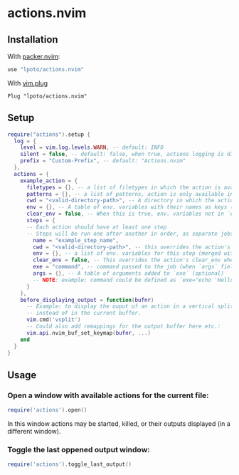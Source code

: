 # actions.nvim

## Installation

With [packer.nvim](https://github.com/wbthomason/packer.nvim):
```lua
use "lpoto/actions.nvim"
```
With [vim.plug](https://github.com/junegunn/vim-plug)
```vim
Plug "lpoto/actions.nvim"
```

## Setup
```lua
require("actions").setup {
  log = {
    level = vim.log.levels.WARN, -- default: INFO
    silent = false, -- default: false, when true, actions logging is disabled
    prefix = "Custom-Prefix", -- default: "Actions.nvim"
  },
  actions = {
    example_action = {
      filetypes = {}, -- a list of filetypes in which the action is available (optional)
      patterns = {}, -- a list of patterns, action is only available in files that match a pattern (optional)
      cwd = "<valid-directory-path>", -- A directory in which the action will run (optinal)
      env = {}, -- A table of env. variables with their names as keys (optional)
      clear_env = false, -- When this is true, env. variables not in `env` field will be removed for this action (optinal)
      steps = { 
      -- Each action should have at least one step
      -- Steps will be run one after another in order, as separate jobs
        name = "example_step_name",
        cwd = "<valid-directory-path>", -- this overrides the action's cwd for this step (optional)
        env = {}, -- a list of env. variables for this step (merged with action's env unless step's clear_env is true) (optional)
        clear_env = false, -- This overrides the action's clear_env when not nil (optional)
        exe = "command", -- command passed to the job (when `args` field has a value, this should be an executable)
        args = {}, -- A table of arguments added to `exe` (optional)
        -- NOTE: example: command could be defined as `exe="echo 'Hello world!'"` or `exe="echo", args={"'Hello world!'"}`
      }
    },
    before_displaying_output = function(bufnr)
      -- Example: to display the ouput of an action in a vertical split
      -- instead of in the current buffer.
      vim.cmd('vsplit')
      -- Could also add remappings for the output buffer here etc.:
      vim.api.nvim_buf_set_keymap(bufnr, ...)
    end
  }
}
```

## Usage

### Open a window with available actions for the current file:
```lua
require('actions').open()
```
In this window actions may be started, killed, or their outputs displayed (in a different window).

### Toggle the last oppened output window:
```lua
require('actions').toggle_last_output()
```
